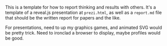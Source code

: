 This is a template for how to report thinking and results with others.
It's a template of a reveal.js presentation at `prezi.html`, as well as a 
`report.md` file that should be the written report for papers and the like.

For presentations, 
need to up my graphics games, and animated SVG would be pretty trick.
Need to ironclad a browser to display, maybe profiles would be good. 
